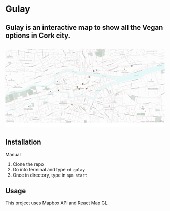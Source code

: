 # Gulay
Gulay is an interactive map to show all the Vegan options in Cork city.
---
![AppPreview](./kape/public/preview.png)
---
## Installation

Manual  
1. Clone the repo
2. Go into terminal and type `cd gulay`
3. Once in directory, type in `npm start`

## Usage
This project uses Mapbox API and React Map GL.
